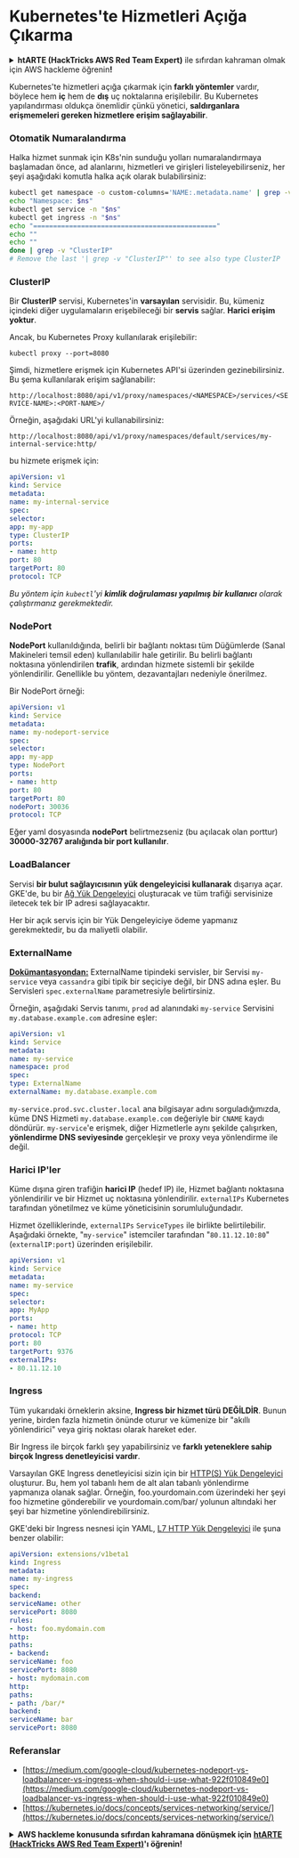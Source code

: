 # Kubernetes'te Hizmetleri Açığa Çıkarma

<details>

<summary><strong>htARTE (HackTricks AWS Red Team Expert)</strong> ile sıfırdan kahraman olmak için AWS hackleme öğrenin<strong>!</strong></summary>

HackTricks'i desteklemenin diğer yolları:

* **Şirketinizi HackTricks'te reklamını görmek** veya **HackTricks'i PDF olarak indirmek** için [**ABONELİK PLANLARINI**](https://github.com/sponsors/carlospolop) kontrol edin!
* [**Resmi PEASS & HackTricks ürünlerini**](https://peass.creator-spring.com) edinin
* [**The PEASS Family**](https://opensea.io/collection/the-peass-family) koleksiyonumuzu keşfedin, özel [**NFT'lerimiz**](https://opensea.io/collection/the-peass-family)
* 💬 [**Discord grubuna**](https://discord.gg/hRep4RUj7f) veya [**telegram grubuna**](https://t.me/peass) **katılın** veya **Twitter** 🐦 [**@carlospolopm**](https://twitter.com/carlospolopm)'u **takip edin**.
* **Hacking hilelerinizi** [**HackTricks**](https://github.com/carlospolop/hacktricks) ve [**HackTricks Cloud**](https://github.com/carlospolop/hacktricks-cloud) github depolarına **PR göndererek paylaşın**.

</details>

Kubernetes'te hizmetleri açığa çıkarmak için **farklı yöntemler** vardır, böylece hem **iç** hem de **dış** uç noktalarına erişilebilir. Bu Kubernetes yapılandırması oldukça önemlidir çünkü yönetici, **saldırganlara erişmemeleri gereken hizmetlere erişim sağlayabilir**.

### Otomatik Numaralandırma

Halka hizmet sunmak için K8s'nin sunduğu yolları numaralandırmaya başlamadan önce, ad alanlarını, hizmetleri ve girişleri listeleyebilirseniz, her şeyi aşağıdaki komutla halka açık olarak bulabilirsiniz:
```bash
kubectl get namespace -o custom-columns='NAME:.metadata.name' | grep -v NAME | while IFS='' read -r ns; do
echo "Namespace: $ns"
kubectl get service -n "$ns"
kubectl get ingress -n "$ns"
echo "=============================================="
echo ""
echo ""
done | grep -v "ClusterIP"
# Remove the last '| grep -v "ClusterIP"' to see also type ClusterIP
```
### ClusterIP

Bir **ClusterIP** servisi, Kubernetes'in **varsayılan** servisidir. Bu, kümeniz içindeki diğer uygulamaların erişebileceği bir **servis** sağlar. **Harici erişim yoktur**.

Ancak, bu Kubernetes Proxy kullanılarak erişilebilir:
```
kubectl proxy --port=8080
```
Şimdi, hizmetlere erişmek için Kubernetes API'si üzerinden gezinebilirsiniz. Bu şema kullanılarak erişim sağlanabilir:

`http://localhost:8080/api/v1/proxy/namespaces/<NAMESPACE>/services/<SERVICE-NAME>:<PORT-NAME>/`

Örneğin, aşağıdaki URL'yi kullanabilirsiniz:

`http://localhost:8080/api/v1/proxy/namespaces/default/services/my-internal-service:http/`

bu hizmete erişmek için:
```yaml
apiVersion: v1
kind: Service
metadata:
name: my-internal-service
spec:
selector:
app: my-app
type: ClusterIP
ports:
- name: http
port: 80
targetPort: 80
protocol: TCP
```
_Bu yöntem için `kubectl`'yi **kimlik doğrulaması yapılmış bir kullanıcı** olarak çalıştırmanız gerekmektedir._

### NodePort

**NodePort** kullanıldığında, belirli bir bağlantı noktası tüm Düğümlerde (Sanal Makineleri temsil eden) kullanılabilir hale getirilir. Bu belirli bağlantı noktasına yönlendirilen **trafik**, ardından hizmete sistemli bir şekilde yönlendirilir. Genellikle bu yöntem, dezavantajları nedeniyle önerilmez.

Bir NodePort örneği:
```yaml
apiVersion: v1
kind: Service
metadata:
name: my-nodeport-service
spec:
selector:
app: my-app
type: NodePort
ports:
- name: http
port: 80
targetPort: 80
nodePort: 30036
protocol: TCP
```
Eğer yaml dosyasında **nodePort** belirtmezseniz (bu açılacak olan porttur) **30000-32767 aralığında bir port kullanılır**.

### LoadBalancer <a href="#0d96" id="0d96"></a>

Servisi **bir bulut sağlayıcısının yük dengeleyicisi kullanarak** dışarıya açar. GKE'de, bu bir [Ağ Yük Dengeleyici](https://cloud.google.com/compute/docs/load-balancing/network/) oluşturacak ve tüm trafiği servisinize iletecek tek bir IP adresi sağlayacaktır.

Her bir açık servis için bir Yük Dengeleyiciye ödeme yapmanız gerekmektedir, bu da maliyetli olabilir.

### ExternalName

**[Dokümantasyondan:](https://kubernetes.io/docs/concepts/services-networking/service/#externalname)**
ExternalName tipindeki servisler, bir Servisi `my-service` veya `cassandra` gibi tipik bir seçiciye değil, bir DNS adına eşler. Bu Servisleri `spec.externalName` parametresiyle belirtirsiniz.

Örneğin, aşağıdaki Servis tanımı, `prod` ad alanındaki `my-service` Servisini `my.database.example.com` adresine eşler:
```yaml
apiVersion: v1
kind: Service
metadata:
name: my-service
namespace: prod
spec:
type: ExternalName
externalName: my.database.example.com
```
`my-service.prod.svc.cluster.local` ana bilgisayar adını sorguladığımızda, küme DNS Hizmeti `my.database.example.com` değeriyle bir `CNAME` kaydı döndürür. `my-service`'e erişmek, diğer Hizmetlerle aynı şekilde çalışırken, **yönlendirme DNS seviyesinde** gerçekleşir ve proxy veya yönlendirme ile değil.

### Harici IP'ler <a href="#external-ips" id="external-ips"></a>

Küme dışına giren trafiğin **harici IP** (hedef IP) ile, Hizmet bağlantı noktasına yönlendirilir ve bir Hizmet uç noktasına yönlendirilir. `externalIPs` Kubernetes tarafından yönetilmez ve küme yöneticisinin sorumluluğundadır.

Hizmet özelliklerinde, `externalIPs` `ServiceTypes` ile birlikte belirtilebilir. Aşağıdaki örnekte, "`my-service`" istemciler tarafından "`80.11.12.10:80`" (`externalIP:port`) üzerinden erişilebilir.
```yaml
apiVersion: v1
kind: Service
metadata:
name: my-service
spec:
selector:
app: MyApp
ports:
- name: http
protocol: TCP
port: 80
targetPort: 9376
externalIPs:
- 80.11.12.10
```
### Ingress

Tüm yukarıdaki örneklerin aksine, **Ingress bir hizmet türü DEĞİLDİR**. Bunun yerine, birden fazla hizmetin önünde oturur ve kümenize bir "akıllı yönlendirici" veya giriş noktası olarak hareket eder.

Bir Ingress ile birçok farklı şey yapabilirsiniz ve **farklı yeteneklere sahip birçok Ingress denetleyicisi vardır**.

Varsayılan GKE Ingress denetleyicisi sizin için bir [HTTP(S) Yük Dengeleyici](https://cloud.google.com/compute/docs/load-balancing/http/) oluşturur. Bu, hem yol tabanlı hem de alt alan tabanlı yönlendirme yapmanıza olanak sağlar. Örneğin, foo.yourdomain.com üzerindeki her şeyi foo hizmetine gönderebilir ve yourdomain.com/bar/ yolunun altındaki her şeyi bar hizmetine yönlendirebilirsiniz.

GKE'deki bir Ingress nesnesi için YAML, [L7 HTTP Yük Dengeleyici](https://cloud.google.com/compute/docs/load-balancing/http/) ile şuna benzer olabilir:
```yaml
apiVersion: extensions/v1beta1
kind: Ingress
metadata:
name: my-ingress
spec:
backend:
serviceName: other
servicePort: 8080
rules:
- host: foo.mydomain.com
http:
paths:
- backend:
serviceName: foo
servicePort: 8080
- host: mydomain.com
http:
paths:
- path: /bar/*
backend:
serviceName: bar
servicePort: 8080
```
### Referanslar

* [https://medium.com/google-cloud/kubernetes-nodeport-vs-loadbalancer-vs-ingress-when-should-i-use-what-922f010849e0](https://medium.com/google-cloud/kubernetes-nodeport-vs-loadbalancer-vs-ingress-when-should-i-use-what-922f010849e0)
* [https://kubernetes.io/docs/concepts/services-networking/service/](https://kubernetes.io/docs/concepts/services-networking/service/)

<details>

<summary><strong>AWS hackleme konusunda sıfırdan kahramana dönüşmek için</strong> <a href="https://training.hacktricks.xyz/courses/arte"><strong>htARTE (HackTricks AWS Red Team Expert)</strong></a><strong>'ı öğrenin!</strong></summary>

HackTricks'i desteklemenin diğer yolları:

* **Şirketinizi HackTricks'te reklamınızı görmek veya HackTricks'i PDF olarak indirmek** için [**ABONELİK PLANLARINI**](https://github.com/sponsors/carlospolop) kontrol edin!
* [**Resmi PEASS & HackTricks ürünlerini**](https://peass.creator-spring.com) edinin
* [**The PEASS Family**](https://opensea.io/collection/the-peass-family) keşfedin, özel [**NFT'lerimiz**](https://opensea.io/collection/the-peass-family) koleksiyonumuz
* 💬 [**Discord grubuna**](https://discord.gg/hRep4RUj7f) veya [**telegram grubuna**](https://t.me/peass) **katılın** veya **Twitter** 🐦 [**@carlospolopm**](https://twitter.com/carlospolopm)**'u takip edin.**
* **Hacking hilelerinizi** [**HackTricks**](https://github.com/carlospolop/hacktricks) ve [**HackTricks Cloud**](https://github.com/carlospolop/hacktricks-cloud) github depolarına **PR göndererek paylaşın.**

</details>
